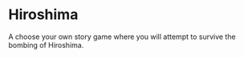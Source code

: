 # Hiroshima
A choose your own story game where you will attempt to survive the bombing of Hiroshima.
